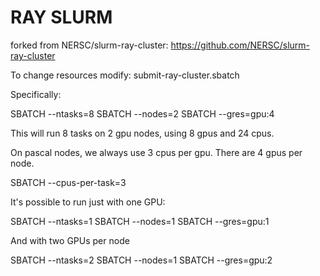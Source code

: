 # RAY SLURM 

forked from NERSC/slurm-ray-cluster: https://github.com/NERSC/slurm-ray-cluster

To change resources modify: submit-ray-cluster.sbatch 


Specifically:

SBATCH --ntasks=8
SBATCH --nodes=2
SBATCH --gres=gpu:4

This will run 8 tasks on 2 gpu nodes, using 8 gpus and 24 cpus. 

On pascal nodes, we always use 3 cpus per gpu. 
There are 4 gpus per node. 

SBATCH --cpus-per-task=3

It's possible to run just with one GPU:

SBATCH --ntasks=1
SBATCH --nodes=1
SBATCH --gres=gpu:1

And with two GPUs per node

SBATCH --ntasks=2
SBATCH --nodes=1
SBATCH --gres=gpu:2

